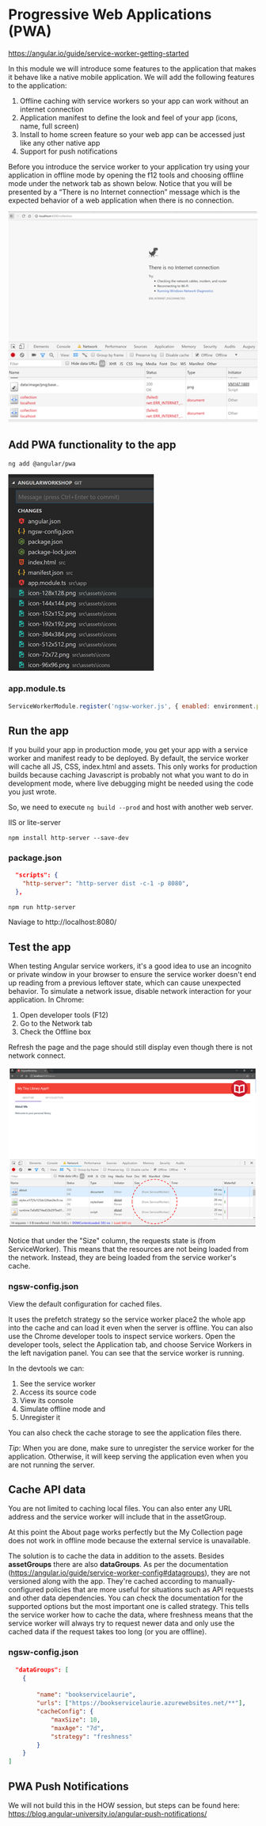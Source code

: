 # Progressive Web Applications (PWA)
https://angular.io/guide/service-worker-getting-started

In this module we will introduce some features to the application that makes it behave like a native mobile application. We will add the following features to the application:
1. Offline caching with service workers so your app can work without an internet connection
2. Application manifest to define the look and feel of your app (icons, name, full screen)
3. Install to home screen feature so your web app can be accessed just like any other native app
4. Support for push notifications

Before you introduce the service worker to your application try using your application in offline mode by opening the f12 tools and choosing offline mode under the network tab as shown below. Notice that you will be presented by a “There is no Internet connection” message which is the expected behavior of a web application when there is no connection. 

![](images/pwa_img1.png)

## Add PWA functionality to the app

```
ng add @angular/pwa
```

![](images/pwa_img2.png)

### app.module.ts
```javascript
ServiceWorkerModule.register('ngsw-worker.js', { enabled: environment.production, registrationStrategy: 'registerImmediately' })
```

## Run the app

If you build your app in production mode, you get your app with a service worker and manifest ready to be deployed. By default, the service worker will cache all JS, CSS, index.html and assets. This only works for production builds because caching Javascript is probably not what you want to do in development mode, where live debugging might be needed using the code you just wrote.

So, we need to execute ```ng build --prod``` and host with another web server.

IIS or lite-server

```
npm install http-server --save-dev
```
### package.json
```json
  "scripts": {
    "http-server": "http-server dist -c-1 -p 8080",
  },
```
```
npm run http-server
```
Naviage to http://localhost:8080/

## Test the app
When testing Angular service workers, it's a good idea to use an incognito or private window in your browser to ensure the service worker doesn't end up reading from a previous leftover state, which can cause unexpected behavior.
To simulate a network issue, disable network interaction for your application. In Chrome:
1.	Open developer tools (F12)
2.	Go to the Network tab
3.	Check the Offline box

Refresh the page and the page should still display even though there is not network connect.

![](images/pwa_img3.png)

Notice that under the "Size" column, the requests state is (from ServiceWorker). This means that the resources are not being loaded from the network. Instead, they are being loaded from the service worker's cache.

### ngsw-config.json
View the default configuration for cached files.

It uses the prefetch strategy so the service worker place2 the whole app into the cache and can load it even when the server is offline. 
You can also use the Chrome developer tools to inspect service workers.
Open the developer tools, select the Application tab, and choose Service Workers in the left navigation panel. You can see that the service worker is running.

In the devtools we can:
1. See the service worker
2. Access its source code
3. View its console
4. Simulate offline mode and
5. Unregister it

You can also check the cache storage to see the application files there.

*Tip*: When you are done, make sure to unregister the service worker for the application. Otherwise, it will keep serving the application even when you are not running the server.

## Cache API data
You are not limited to caching local files. You can also enter any URL address and the service worker will include that in the assetGroup.

At this point the About page works perfectly but the My Collection page does not work in offline mode because the external service is unavailable.

The solution is to cache the data in addition to the assets. Besides **assetGroups** there are also **dataGroups**. As per the documentation (https://angular.io/guide/service-worker-config#datagroups), they are not versioned along with the app. They're cached according to manually-configured policies that are more useful for situations such as API requests and other data dependencies. You can check the documentation for the supported options but the most important one is called strategy.
This tells the service worker how to cache the data, where freshness means that the service worker will always try to request newer data and only use the cached data if the request takes too long (or you are offline).

### ngsw-config.json

```json
  "dataGroups": [
    {

        "name": "bookservicelaurie",
        "urls": ["https://bookservicelaurie.azurewebsites.net/**"],
        "cacheConfig": {
            "maxSize": 10,
            "maxAge": "7d",
            "strategy": "freshness"
        }
    }
]

```

## PWA Push Notifications
We will not build this in the HOW session, but steps can be found here:
https://blog.angular-university.io/angular-push-notifications/
